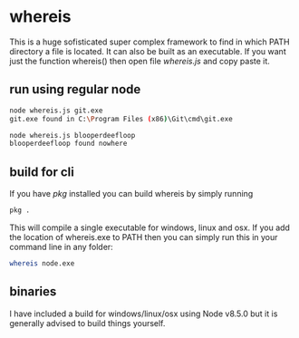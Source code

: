 # whereis 
This is a huge sofisticated super complex framework to find in which PATH directory a file is located. It can also be built as an executable. If you want just the function whereis() then open file _whereis.js_ and copy paste it.

## run using regular node
```bash
node whereis.js git.exe
git.exe found in C:\Program Files (x86)\Git\cmd\git.exe

node whereis.js blooperdeefloop
blooperdeefloop found nowhere
```

## build for cli
If you have _pkg_ installed you can build whereis by simply running
```bash
pkg .
```
This will compile a single executable for windows, linux and osx. If you add the location of whereis.exe to PATH then you can simply run this in your command line in any folder:

```bash
whereis node.exe
```

## binaries
I have included a build for windows/linux/osx using Node v8.5.0 but it is generally advised to build things yourself.
